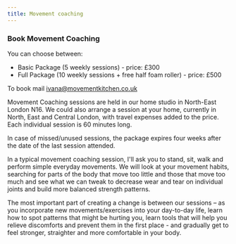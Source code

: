 ```yaml
---
title: Movement coaching
---
```


### Book Movement Coaching

You can choose between:

* Basic Package (5 weekly sessions) - price: £300
* Full Package (10 weekly sessions + free half foam roller) - price: £500

To book mail [ivana@movementkitchen.co.uk](ivana@movementkitchen.co.uk)

Movement Coaching sessions are held in our home studio in North-East London N16.
We could also arrange a session at your home, currently in North, East and
Central London, with travel expenses added to the price. Each individual session
is 60 minutes long.

In case of missed/unused sessions, the package expires four weeks after the date
of the last session attended.

In a typical movement coaching session, I'll ask you to stand, sit, walk and
perform simple everyday movements. We will look at your movement habits,
searching for parts of the body that move too little and those that move too
much and see what we can tweak to decrease wear and tear on individual joints
and build more balanced strength patterns.

The most important part of creating a change is between our sessions – as you
incorporate new movements/exercises into your day-to-day life, learn how to spot
patterns that might be hurting you, learn tools that will help you relieve
discomforts and prevent them in the first place - and gradually get to feel
stronger, straighter and more comfortable in your body.
